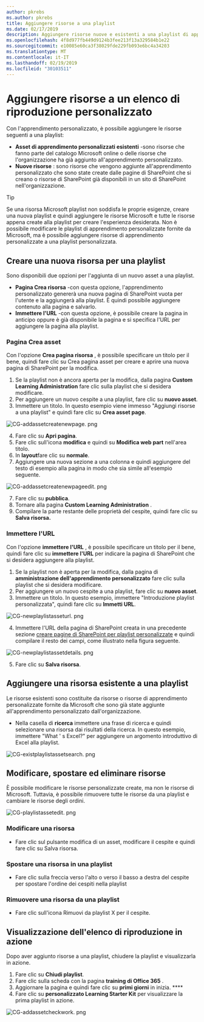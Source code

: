```yaml
---
author: pkrebs
ms.author: pkrebs
title: Aggiungere risorse a una playlist
ms.date: 02/17/2019
description: Aggiungere risorse nuove e esistenti a una playlist di apprendimento personalizzata
ms.openlocfilehash: 4f8d977fb449d9124b3fee213f13a329584b1e22
ms.sourcegitcommit: e10085e60ca3f38029fde229fb093e6bc4a34203
ms.translationtype: MT
ms.contentlocale: it-IT
ms.lasthandoff: 02/19/2019
ms.locfileid: "30103511"
---
```

# <a name="add-assets-to-a-custom-playlist"></a>Aggiungere risorse a un elenco di riproduzione personalizzato

Con l'apprendimento personalizzato, è possibile aggiungere le risorse seguenti a una playlist:

- **Asset di apprendimento personalizzati esistenti** -sono risorse che fanno parte del catalogo Microsoft online o delle risorse che l'organizzazione ha già aggiunto all'apprendimento personalizzato.
- **Nuove risorse** : sono risorse che vengono aggiunte all'apprendimento personalizzato che sono state create dalle pagine di SharePoint che si creano o risorse di SharePoint già disponibili in un sito di SharePoint nell'organizzazione. 

> [!TIP]
> Se una risorsa Microsoft playlist non soddisfa le proprie esigenze, creare una nuova playlist e quindi aggiungere le risorse Microsoft e tutte le risorse appena create alla playlist per creare l'esperienza desiderata. Non è possibile modificare le playlist di apprendimento personalizzate fornite da Microsoft, ma è possibile aggiungere risorse di apprendimento personalizzate a una playlist personalizzata.   

## <a name="create-a-new-asset-for-a-playlist"></a>Creare una nuova risorsa per una playlist

Sono disponibili due opzioni per l'aggiunta di un nuovo asset a una playlist.

- **Pagina Crea risorsa** -con questa opzione, l'apprendimento personalizzato genererà una nuova pagina di SharePoint vuota per l'utente e la aggiungerà alla playlist. È quindi possibile aggiungere contenuto alla pagina e salvarlo.  
- **Immettere l'URL** -con questa opzione, è possibile creare la pagina in anticipo oppure è già disponibile la pagina e si specifica l'URL per aggiungere la pagina alla playlist.

### <a name="create-asset-page"></a>Pagina Crea asset 
Con l'opzione **Crea pagina risorsa** , è possibile specificare un titolo per il bene, quindi fare clic su Crea pagina asset per creare e aprire una nuova pagina di SharePoint per la modifica. 

1.  Se la playlist non è ancora aperta per la modifica, dalla pagina **Custom Learning Administration** fare clic sulla playlist che si desidera modificare. 
2. Per aggiungere un nuovo cespite a una playlist, fare clic su **nuovo asset**. 
3. Immettere un titolo. In questo esempio viene immesso "Aggiungi risorse a una playlist" e quindi fare clic su **Crea asset page**.

![CG-addassetcreatenewpage. png](media/cg-addassetcreatenewpage.png)

4. Fare clic su **Apri pagina**.
5. Fare clic sull'icona **modifica** e quindi su **Modifica web part** nell'area titolo.
6. In **layout**fare clic su **normale**. 
7. Aggiungere una nuova sezione a una colonna e quindi aggiungere del testo di esempio alla pagina in modo che sia simile all'esempio seguente. 

![CG-addassetcreatenewpageedit. png](media/cg-addassetcreatenewpageedit.png)

7. Fare clic su **pubblica**.
8. Tornare alla pagina **Custom Learning Administration** . 
9. Compilare la parte restante delle proprietà del cespite, quindi fare clic su **Salva risorsa.**

### <a name="enter-the-url"></a>Immettere l'URL
Con l'opzione **immettere l'URL** , è possibile specificare un titolo per il bene, quindi fare clic su **immettere l'URL** per indicare la pagina di SharePoint che si desidera aggiungere alla playlist. 

1.  Se la playlist non è aperta per la modifica, dalla pagina di **amministrazione dell'apprendimento personalizzato** fare clic sulla playlist che si desidera modificare. 
2. Per aggiungere un nuovo cespite a una playlist, fare clic su **nuovo asset**. 
3. Immettere un titolo. In questo esempio, immettere "Introduzione playlist personalizzata", quindi fare clic su **Immetti URL**. 

![CG-newplaylistasseturl. png](media/cg-newplaylistasseturl.png)

4. Immettere l'URL della pagina di SharePoint creata in una precedente sezione [creare pagine di SharePoint per playlist personalizzate](custom_createnewpage.md) e quindi compilare il resto dei campi, come illustrato nella figura seguente.

![CG-newplaylistassetdetails. png](media/cg-newplaylistassetdetails.png)

5. Fare clic su **Salva risorsa**. 

## <a name="add-an-existing-asset-to-a-playlist"></a>Aggiungere una risorsa esistente a una playlist

Le risorse esistenti sono costituite da risorse o risorse di apprendimento personalizzate fornite da Microsoft che sono già state aggiunte all'apprendimento personalizzato dall'organizzazione. 

- Nella casella di **ricerca** immettere una frase di ricerca e quindi selezionare una risorsa dai risultati della ricerca. In questo esempio, immettere "What ' s Excel?" per aggiungere un argomento introduttivo di Excel alla playlist.

![CG-existplaylistassetsearch. png](media/cg-existplaylistassetsearch.png)

## <a name="edit-move-and-delete-assets"></a>Modificare, spostare ed eliminare risorse
È possibile modificare le risorse personalizzate create, ma non le risorse di Microsoft. Tuttavia, è possibile rimuovere tutte le risorse da una playlist e cambiare le risorse degli ordini. 

![CG-playlistassetedit. png](media/cg-playlistassetedit.png)

### <a name="edit-an-asset"></a>Modificare una risorsa
- Fare clic sul pulsante modifica di un asset, modificare il cespite e quindi fare clic su Salva risorsa. 

### <a name="move-an-asset-in-a-playlist"></a>Spostare una risorsa in una playlist
- Fare clic sulla freccia verso l'alto o verso il basso a destra del cespite per spostare l'ordine dei cespiti nella playlist

### <a name="remove-an-asset-from-a-playlist"></a>Rimuovere una risorsa da una playlist
- Fare clic sull'icona Rimuovi da playlist X per il cespite. 

## <a name="view-the-playlist-in-action"></a>Visualizzazione dell'elenco di riproduzione in azione
Dopo aver aggiunto risorse a una playlist, chiudere la playlist e visualizzarla in azione. 

1. Fare clic su **Chiudi playlist**.
2. Fare clic sulla scheda con la pagina **training di Office 365** .
3. Aggiornare la pagina e quindi fare clic su **primi giorni** in inizia. ****
4. Fare clic su **personalizzato Learning Starter Kit** per visualizzare la prima playlist in azione. 

![CG-addassetcheckwork. png](media/cg-addassetcheckwork.png)